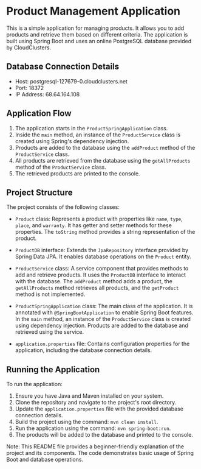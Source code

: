 # Product Management Application

This is a simple application for managing products. It allows you to add products and retrieve them based on different criteria. The application is built using Spring Boot and uses an online PostgreSQL database provided by CloudClusters. 

## Database Connection Details

- Host: postgresql-127679-0.cloudclusters.net
- Port: 18372
- IP Address: 68.64.164.108

## Application Flow

1. The application starts in the `ProductSpringApplication` class.
2. Inside the `main` method, an instance of the `ProductService` class is created using Spring's dependency injection.
3. Products are added to the database using the `addProduct` method of the `ProductService` class.
4. All products are retrieved from the database using the `getAllProducts` method of the `ProductService` class.
5. The retrieved products are printed to the console.

## Project Structure

The project consists of the following classes:

- `Product` class: Represents a product with properties like `name`, `type`, `place`, and `warranty`. It has getter and setter methods for these properties. The `toString` method provides a string representation of the product.

- `ProductDB` interface: Extends the `JpaRepository` interface provided by Spring Data JPA. It enables database operations on the `Product` entity.

- `ProductService` class: A service component that provides methods to add and retrieve products. It uses the `ProductDB` interface to interact with the database. The `addProduct` method adds a product, the `getAllProducts` method retrieves all products, and the `getProduct` method is not implemented.

- `ProductSpringApplication` class: The main class of the application. It is annotated with `@SpringBootApplication` to enable Spring Boot features. In the `main` method, an instance of the `ProductService` class is created using dependency injection. Products are added to the database and retrieved using the service.

- `application.properties` file: Contains configuration properties for the application, including the database connection details.

## Running the Application

To run the application:

1. Ensure you have Java and Maven installed on your system.
2. Clone the repository and navigate to the project's root directory.
3. Update the `application.properties` file with the provided database connection details.
4. Build the project using the command: `mvn clean install`.
5. Run the application using the command: `mvn spring-boot:run`.
6. The products will be added to the database and printed to the console.

Note: This README file provides a beginner-friendly explanation of the project and its components. The code demonstrates basic usage of Spring Boot and database operations.
